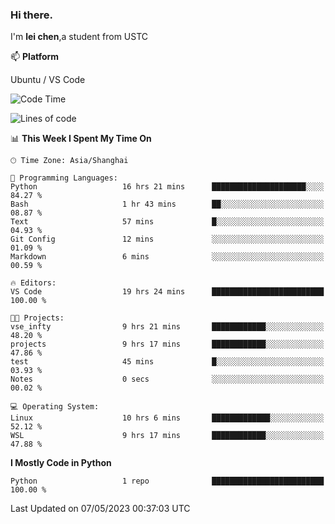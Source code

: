 ### Hi there.
I'm **lei chen**,a student from USTC

📫 **Platform**

Ubuntu / VS Code

<!--START_SECTION:waka-->
![Code Time](http://img.shields.io/badge/Code%20Time-42%20hrs%2046%20mins-blue)

![Lines of code](https://img.shields.io/badge/From%20Hello%20World%20I%27ve%20Written-0%20lines%20of%20code-blue)

📊 **This Week I Spent My Time On** 

```text
🕑︎ Time Zone: Asia/Shanghai

💬 Programming Languages: 
Python                   16 hrs 21 mins      █████████████████████░░░░   84.27 % 
Bash                     1 hr 43 mins        ██░░░░░░░░░░░░░░░░░░░░░░░   08.87 % 
Text                     57 mins             █░░░░░░░░░░░░░░░░░░░░░░░░   04.93 % 
Git Config               12 mins             ░░░░░░░░░░░░░░░░░░░░░░░░░   01.09 % 
Markdown                 6 mins              ░░░░░░░░░░░░░░░░░░░░░░░░░   00.59 % 

🔥 Editors: 
VS Code                  19 hrs 24 mins      █████████████████████████   100.00 % 

🐱‍💻 Projects: 
vse_infty                9 hrs 21 mins       ████████████░░░░░░░░░░░░░   48.20 % 
projects                 9 hrs 17 mins       ████████████░░░░░░░░░░░░░   47.86 % 
test                     45 mins             █░░░░░░░░░░░░░░░░░░░░░░░░   03.93 % 
Notes                    0 secs              ░░░░░░░░░░░░░░░░░░░░░░░░░   00.02 % 

💻 Operating System: 
Linux                    10 hrs 6 mins       █████████████░░░░░░░░░░░░   52.12 % 
WSL                      9 hrs 17 mins       ████████████░░░░░░░░░░░░░   47.88 % 
```

**I Mostly Code in Python** 

```text
Python                   1 repo              █████████████████████████   100.00 % 
```




 Last Updated on 07/05/2023 00:37:03 UTC
<!--END_SECTION:waka-->
